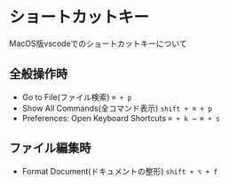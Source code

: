 # ショートカットキー
MacOS版vscodeでのショートカットキーについて

## 全般操作時

- Go to File(ファイル検索) `⌘ + p`
- Show All Commands(全コマンド表示) `shift + ⌘ + p`
- Preferences: Open Keyboard Shortcuts `⌘ + k → ⌘ + s`


## ファイル編集時

- Format Document(ドキュメントの整形) `shift + ⌥ + f`

